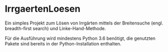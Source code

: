 # IrrgaertenLoesen
Ein simples Projekt zum Lösen von Irrgärten mittels der Breitensuche (engl. breadth-first search) und Linke-Hand-Methode.

Für die Ausführung wird mindestens Python 3.6 benötigt, die genutzten Pakete sind bereits in der Python-Installation enthalten.

